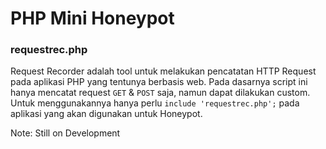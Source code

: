 # PHP Mini Honeypot

### requestrec.php
Request Recorder adalah tool untuk melakukan pencatatan HTTP Request pada aplikasi PHP yang tentunya berbasis web. Pada dasarnya script ini hanya mencatat request `GET` & `POST` saja, namun dapat dilakukan custom. Untuk menggunakannya hanya perlu `include 'requestrec.php';` pada aplikasi yang akan digunakan untuk Honeypot.

Note: Still on Development
